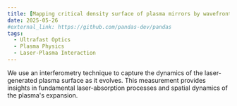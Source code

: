 ```yaml
---
title: [Mapping critical density surface of plasma mirrors by wavefront sensing]{/uploads/PPr901-varun.pdf}
date: 2025-05-26
#external_link: https://github.com/pandas-dev/pandas
tags:
  - Ultrafast Optics
  - Plasma Physics
  - Laser-Plasma Interaction
---
```


We use an interferometry technique to capture the dynamics of the laser-generated plasma surface as it evolves. This measurement provides insights in fundamental laser-absorption processes and spatial dynamics of the plasma's expansion.
<!--more-->
